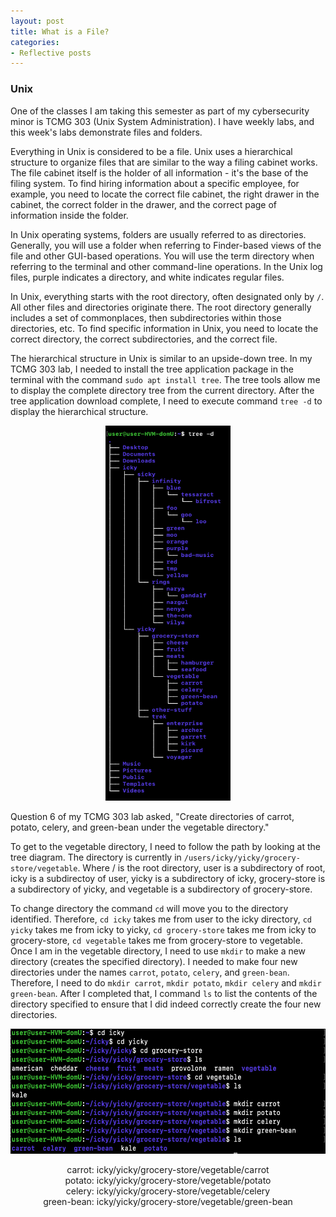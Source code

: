 ```yaml
---
layout: post
title: What is a File?
categories:
- Reflective posts
---
```

### Unix

One of the classes I am taking this semester as part of my cybersecurity minor is TCMG 303 (Unix System Administration). I have weekly labs, and this week's labs demonstrate files and folders. 
<br/>
 
Everything in Unix is considered to be a file. Unix uses a hierarchical structure to organize files that are similar to the way a filing cabinet works. The file cabinet itself is the holder of all information - it's the base of the filing system. To find hiring information about a specific employee, for example, you need to locate the correct file cabinet, the right drawer in the cabinet, the correct folder in the drawer, and the correct page of information inside the folder. 
<br/>

In Unix operating systems, folders are usually referred to as directories. Generally, you will use a folder when referring to Finder-based views of the file and other GUI-based operations. You will use the term directory when referring to the terminal and other command-line operations. In the Unix log files, purple indicates a directory, and white indicates regular files. 
<br/>

In Unix, everything starts with the root directory, often designated only by `/`. All other files and directories originate there. The root directory generally includes a set of commonplaces, then subdirectories within those directories, etc. To find specific information in Unix, you need to locate the correct directory, the correct subdirectories, and the correct file.
<br/>

The hierarchical structure in Unix is similar to an upside-down tree. In my TCMG 303 lab, I needed to install the tree application package in the terminal with the command `sudo apt install tree`. The tree tools allow me to display the complete directory tree from the current directory. After the tree application download complete, I need to execute command `tree -d` to display the hierarchical structure.
<br/>

<p align="center">
 <img width="200" height="600" src="/tree.PNG">
</p>
                                           
Question 6 of my TCMG 303 lab asked, "Create directories of carrot, potato, celery, and green-bean under the vegetable directory."
<br/>

To get to the vegetable directory, I need to follow the path by looking at the tree diagram. The directory is currently in `/users/icky/yicky/grocery-store/vegetable`. Where / is the root directory, user is a subdirectory of root, icky is a subdirectoy of user, yicky is a subdirectory of icky, grocery-store is a subdirectory of yicky, and vegetable is a subdirectory of grocery-store. 
<br/>

To change directory the command `cd` will move you to the directory identified. Therefore, `cd icky` takes me from user to the icky directory, `cd yicky` takes me from icky to yicky, `cd grocery-store` takes me from icky to grocery-store, `cd vegetable` takes me from grocery-store to vegetable. Once I am in the vegetable directory, I need to use `mkdir` to make a new directory (creates the specified directory). I needed to make four new directories under the names `carrot`, `potato`, `celery`, and `green-bean`. Therefore, I need to do `mkdir carrot`, `mkdir potato`, `mkdir celery` and `mkdir green-bean`. After I completed that, I command `ls` to list the contents of the directory specified to ensure that I did indeed correctly create the four new directories. 
<br/>

<p align="center">
 <img width="600" height="200" src="/vegetable.PNG">
</p>

<div align="center">
 carrot: icky/yicky/grocery-store/vegetable/carrot
 <br/>
 potato: icky/yicky/grocery-store/vegetable/potato
 <br/>
 celery: icky/yicky/grocery-store/vegetable/celery
 <br/>
 green-bean: icky/yicky/grocery-store/vegetable/green-bean
 <br/>
